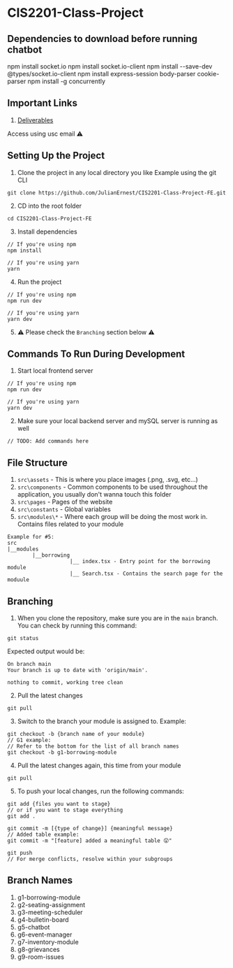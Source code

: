 # CIS2201-Class-Project

## Dependencies to download before running chatbot
npm install socket.io
npm install socket.io-client
npm install --save-dev @types/socket.io-client
npm install express-session body-parser cookie-parser
npm install -g concurrently

## Important Links 
1. [Deliverables](https://drive.google.com/drive/folders/1KxLr-nuEIsJ1NMRdx6y6PDaXoMM-g495?usp=sharing)

Access using usc email ⚠

## Setting Up the Project
1. Clone the project in any local directory you like
Example using the git CLI
```
git clone https://github.com/JulianErnest/CIS2201-Class-Project-FE.git
```
2. CD into the root folder
```
cd CIS2201-Class-Project-FE
```
3. Install dependencies
```
// If you're using npm
npm install

// If you're using yarn
yarn
```

4. Run the project
```
// If you're using npm
npm run dev

// If you're using yarn
yarn dev
```

5. ⚠ Please check the `Branching` section below ⚠

## Commands To Run During Development
1. Start local frontend server
```
// If you're using npm
npm run dev

// If you're using yarn
yarn dev
```

2. Make sure your local backend server and mySQL server is running as well 
```
// TODO: Add commands here
```

## File Structure
1. `src\assets` - This is where you place images (.png, .svg, etc...)
2. `src\components` - Common components to be used throughout the application, you usually don't wanna touch this folder
3. `src\pages` - Pages of the website
4. `src\constants` - Global variables  
5. `src\modules\*` - Where each group will be doing the most work in. Contains files related to your module
```
Example for #5:
src
|__modules
        |__borrowing
                    |__ index.tsx - Entry point for the borrowing module
                    |__ Search.tsx - Contains the search page for the moduule
```

## Branching
1. When you clone the repository, make sure you are in the `main` branch. You can check by running this command:
```
git status
```
Expected output would be:
```
On branch main
Your branch is up to date with 'origin/main'.

nothing to commit, working tree clean
```
2. Pull the latest changes
```
git pull
```
3. Switch to the branch your module is assigned to. Example:
```
git checkout -b {branch name of your module}
// G1 example:
// Refer to the bottom for the list of all branch names
git checkout -b g1-borrowing-module
```
4. Pull the latest changes again, this time from your module

```
git pull
```
5. To push your local changes, run the following commands: 
```
git add {files you want to stage}
// or if you want to stage everything
git add . 

git commit -m [{type of change}] {meaningful message}
// Added table example:
git commit -m "[feature] added a meaningful table 😲"  

git push
// For merge conflicts, resolve within your subgroups 
```

## Branch Names
1. g1-borrowing-module
2. g2-seating-assignment
3. g3-meeting-scheduler
4. g4-bulletin-board
5. g5-chatbot
6. g6-event-manager
7. g7-inventory-module
8. g8-grievances
9. g9-room-issues

